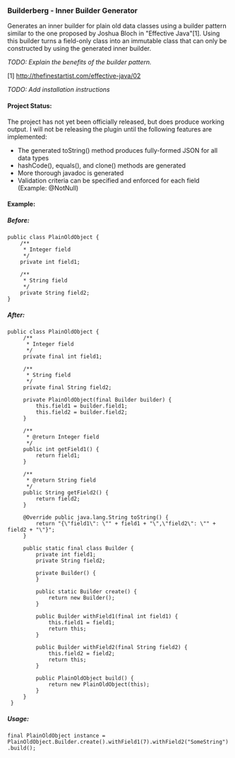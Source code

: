 ### Builderberg - Inner Builder Generator

Generates an inner builder for plain old data classes using a builder pattern similar to the one proposed by Joshua Bloch in "Effective Java"[1]. Using this builder turns a field-only class into an immutable class that can only be constructed by using the generated inner builder.

_TODO: Explain the benefits of the builder pattern._

[1] http://thefinestartist.com/effective-java/02

_TODO: Add installation instructions_

#### Project Status:
The project has not yet been officially released, but does produce working output. I will not be releasing the plugin until the following features are implemented:
* The generated toString() method produces fully-formed JSON for all data types
* hashCode(), equals(), and clone() methods are generated
* More thorough javadoc is generated
* Validation criteria can be specified and enforced for each field (Example: @NotNull)

#### Example:
##### Before:

```
public class PlainOldObject {
    /**
     * Integer field
     */
    private int field1;
    
    /**
     * String field
     */
    private String field2;
}
```

##### After:
```
public class PlainOldObject {
     /**
      * Integer field
      */
     private final int field1;
 
     /**
      * String field
      */
     private final String field2;
 
     private PlainOldObject(final Builder builder) {
         this.field1 = builder.field1;
         this.field2 = builder.field2;
     }
 
     /**
      * @return Integer field
      */
     public int getField1() {
         return field1;
     }
 
     /**
      * @return String field
      */
     public String getField2() {
         return field2;
     }
 
     @Override public java.lang.String toString() {
         return "{\"field1\": \"" + field1 + "\",\"field2\": \"" + field2 + "\"}";
     }
 
     public static final class Builder {
         private int field1;
         private String field2;
 
         private Builder() {
         }
 
         public static Builder create() {
             return new Builder();
         }
 
         public Builder withField1(final int field1) {
             this.field1 = field1;
             return this;
         }
 
         public Builder withField2(final String field2) {
             this.field2 = field2;
             return this;
         }
 
         public PlainOldObject build() {
             return new PlainOldObject(this);
         }
     }
 }
 ```
 
 ##### Usage:
 `final PlainOldObject instance = PlainOldObject.Builder.create().withField1(7).withField2("SomeString").build();`